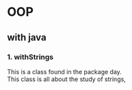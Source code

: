 # OOP
## with java
### 1. withStrings
This is a class found in the package day.<br />This class is all about the study of strings,
